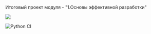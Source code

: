 
Итоговый проект модуля - "1.Основы эффективной разработки"

<a href="https://codeclimate.com/github/codeclimate/codeclimate/maintainability"><img src="https://api.codeclimate.com/v1/badges/a99a88d28ad37a79dbf6/maintainability" /></a>

![Python CI](https://github.com/pletnev-aa/python-project-lvl1/workflows/Python%20CI/badge.svg)

